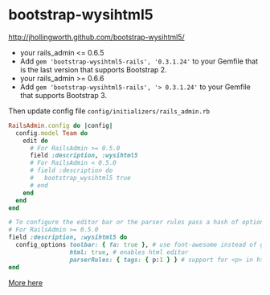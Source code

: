 # bootstrap-wysihtml5

http://jhollingworth.github.com/bootstrap-wysihtml5/

- your rails_admin <= 0.6.5
- Add `gem 'bootstrap-wysihtml5-rails', '0.3.1.24'` to your Gemfile that is the last version that supports Bootstrap 2.
- your rails_admin >= 0.6.6
- Add `gem 'bootstrap-wysihtml5-rails', '> 0.3.1.24'` to your Gemfile that supports Bootstrap 3.

Then update config file `config/initializers/rails_admin.rb`

```ruby
RailsAdmin.config do |config|
  config.model Team do
    edit do
      # For RailsAdmin >= 0.5.0
      field :description, :wysihtml5
      # For RailsAdmin < 0.5.0
      # field :description do
      #   bootstrap_wysihtml5 true
      # end
    end
  end
end

# To configure the editor bar or the parser rules pass a hash of options:
# For RailsAdmin >= 0.5.0
field :description, :wysihtml5 do
  config_options toolbar: { fa: true }, # use font-awesome instead of glyphicon
                 html: true, # enables html editor
                 parserRules: { tags: { p:1 } } # support for <p> in html mode
end
```

[More here](../lib/rails_admin/config/fields/types/wysihtml5.rb)
